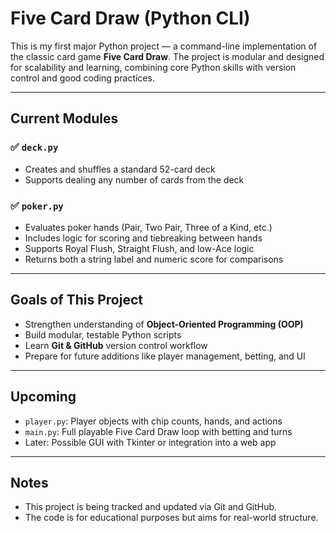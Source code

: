 # Five Card Draw (Python CLI)

This is my first major Python project — a command-line implementation of the classic card game **Five Card Draw**. The project is modular and designed for scalability and learning, combining core Python skills with version control and good coding practices.

---

## Current Modules

### ✅ `deck.py`
- Creates and shuffles a standard 52-card deck
- Supports dealing any number of cards from the deck

### ✅ `poker.py`
- Evaluates poker hands (Pair, Two Pair, Three of a Kind, etc.)
- Includes logic for scoring and tiebreaking between hands
- Supports Royal Flush, Straight Flush, and low-Ace logic
- Returns both a string label and numeric score for comparisons

---

## Goals of This Project
- Strengthen understanding of **Object-Oriented Programming (OOP)**
- Build modular, testable Python scripts
- Learn **Git & GitHub** version control workflow
- Prepare for future additions like player management, betting, and UI

---

## Upcoming
- `player.py`: Player objects with chip counts, hands, and actions
- `main.py`: Full playable Five Card Draw loop with betting and turns
- Later: Possible GUI with Tkinter or integration into a web app

---

## Notes
- This project is being tracked and updated via Git and GitHub.
- The code is for educational purposes but aims for real-world structure.
